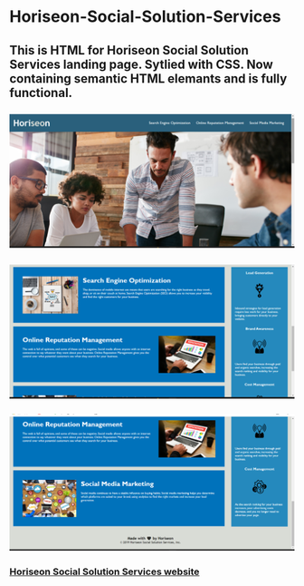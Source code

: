 # Horiseon-Social-Solution-Services

## This is HTML for Horiseon Social Solution Services landing page. Sytlied with CSS. Now containing semantic HTML elemants and is fully functional.

### ![Horiseon site screenshot 1](https://github.com/Zdavis92/Horiseon-Social-Solution-Services/blob/main/assets/images/Horiseon%20site%20screenshot%201.png)

### ![Horiseon site screenshot 2](https://github.com/Zdavis92/Horiseon-Social-Solution-Services/blob/main/assets/images/Horiseon%20site%20screenshot%202.png)

### ![Horiseon site screenshot 3](https://github.com/Zdavis92/Horiseon-Social-Solution-Services/blob/main/assets/images/Horiseon%20site%20screenshot%203.png)

### [Horiseon Social Solution Services website](https://zdavis92.github.io/Horiseon-Social-Solution-Services/)
